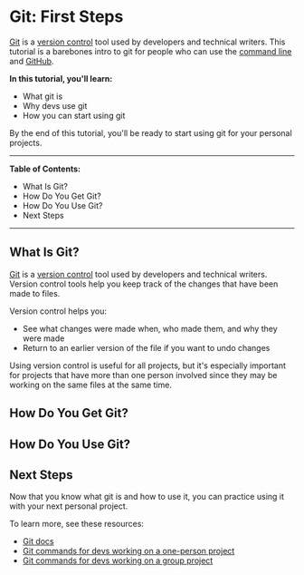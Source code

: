# Git: First Steps

[Git](https://git-scm.com/) is a [version control](https://en.wikipedia.org/wiki/Version_control) tool used by developers and technical writers. This tutorial is a barebones intro to git for people who can use the [command line](https://en.wikipedia.org/wiki/Command-line_interface) and [GitHub](https://github.com).

**In this tutorial, you'll learn:**
- What git is
- Why devs use git
- How you can start using git

By the end of this tutorial, you'll be ready to start using git for your personal projects.

---
**Table of Contents:**
- What Is Git?
- How Do You Get Git?
- How Do You Use Git?
- Next Steps
---

## What Is Git?

[Git](https://git-scm.com/) is a [version control](https://en.wikipedia.org/wiki/Version_control) tool used by developers and technical writers. Version control tools help you keep track of the changes that have been made to files.

Version control helps you:
- See what changes were made when, who made them, and why they were made
- Return to an earlier version of the file if you want to undo changes

Using version control is useful for all projects, but it's especially important for projects that have more than one person involved since they may be working on the same files at the same time.

## How Do You Get Git?

## How Do You Use Git?

## Next Steps
Now that you know what git is and how to use it, you can practice using it with your next personal project.

To learn more, see these resources:
- [Git docs](https://git-scm.com/docs/)
- [Git commands for devs working on a one-person project](https://git-scm.com/docs/giteveryday#STANDALONE)
- [Git commands for devs working on a group project](https://git-scm.com/docs/giteveryday#PARTICIPANT) 
